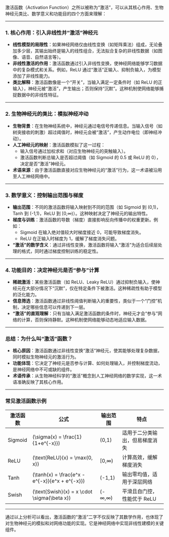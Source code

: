 激活函数（Activation Function）之所以被称为“激活”，可以从其核心作用、生物神经元类比、数学意义和功能目的四个方面来理解：

---

### **1. 核心作用：引入非线性并“激活”神经元**
- **线性模型的局限性**：如果神经网络仅由线性变换（如矩阵乘法）组成，无论叠加多少层，其输出始终是输入的线性组合，无法拟合复杂的非线性数据（如图像、语音、自然语言等）。
- **非线性激活的作用**：激活函数通过引入非线性变换，使神经网络能够学习数据中的复杂模式和关系。例如，ReLU 通过“激活”正输入、抑制负输入，为模型添加了非线性能力。
- **类比解释**：激活函数像是一个“开关”，当输入满足一定条件时（如 ReLU 的正输入），神经元被“激活”，产生输出；否则保持“沉默”。这种机制使网络能够捕捉数据中的非线性特征。

---

### **2. 生物神经元的类比：模拟神经冲动**
- **生物背景**：在生物神经系统中，神经元通过电信号传递信息。当输入信号（如树突接收的刺激）超过阈值时，神经元会被“激活”，产生动作电位（即神经冲动）。
- **人工神经元的映射**：激活函数模拟了这一过程：
  - 输入信号通过加权求和（对应生物神经元的突触输入）。
  - 激活函数判断总输入是否超过阈值（如 Sigmoid 的 0.5 或 ReLU 的 0），决定是否“激活”神经元。
- **术语来源**：由于激活函数直接对应生物神经元的“激活”行为，这一术语被沿用至人工神经网络中。

---

### **3. 数学意义：控制输出范围与梯度**
- **输出范围**：不同的激活函数将输入映射到不同的范围（如 Sigmoid 到 (0,1)，Tanh 到 (-1,1)，ReLU 到 [0,∞)）。这种映射决定了神经元的输出特性。
- **梯度与训练**：激活函数的导数（梯度）直接影响反向传播中的权重更新。例如：
  - Sigmoid 在输入绝对值较大时梯度接近 0，可能导致梯度消失。
  - ReLU 在正输入时梯度为 1，缓解了梯度消失问题。
- **“激活”的数学含义**：通过非线性变换，激活函数将输入“激活”为适合后续层处理的格式，同时通过梯度控制训练的稳定性。

---

### **4. 功能目的：决定神经元是否“参与”计算**
- **稀疏激活**：某些激活函数（如 ReLU、Leaky ReLU）通过抑制负输入，使神经元在大部分情况下“沉默”，仅在特定条件下被激活。这种稀疏性有助于模型的泛化能力。
- **信息筛选**：激活函数通过非线性阈值判断输入的重要性，类似于一个“门控”机制，决定哪些信息可以传递到下一层。
- **“激活”的直观理解**：只有当输入满足激活函数的条件时，神经元才会“参与”网络的计算，否则保持静默。这种机制使网络能够动态地适应输入数据。

---

### **总结：为什么叫“激活”函数？**
- **核心原因**：激活函数通过非线性变换“激活”神经元，使其能够处理复杂数据，同时模拟生物神经元的激活行为。
- **功能体现**：它决定了神经元是否参与计算、如何处理输入，并控制梯度流动，是神经网络中不可或缺的组件。
- **术语传承**：从生物神经科学的“激活”概念到人工神经网络的数学实现，这一术语准确反映了其核心作用。

---

### **常见激活函数示例**
| 激活函数       | 公式                     | 输出范围       | 特点                          |
|----------------|--------------------------|----------------|-------------------------------|
| Sigmoid        | \(\sigma(x) = \frac{1}{1+e^{-x}}\) | (0,1)          | 适用于二分类输出，但易梯度消失 |
| ReLU           | \(\text{ReLU}(x) = \max(0, x)\) | [0,∞)          | 计算高效，缓解梯度消失        |
| Tanh           | \(\tanh(x) = \frac{e^x - e^{-x}}{e^x + e^{-x}}\) | (-1,1)         | 输出零均值，适用于深层网络    |
| Swish          | \(\text{Swish}(x) = x \cdot \sigma(\beta x)\) | (-∞,∞)         | 平滑且自门控，性能优于 ReLU   |

---

通过以上分析可以看出，激活函数的“激活”二字不仅反映了其数学作用，也体现了对生物神经元的模拟和对网络功能的实现。它是神经网络中实现非线性建模的关键组件。
